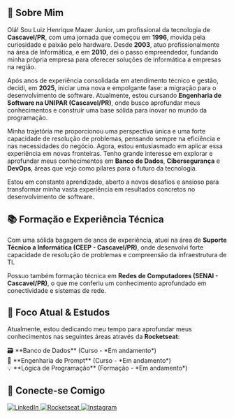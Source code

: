 ## 🚀 Sobre Mim

Olá! Sou Luiz Henrique Mazer Junior, um profissional da tecnologia de **Cascavel/PR**, com uma jornada que começou em **1996**, movida pela curiosidade e paixão pelo hardware. Desde **2003**, atuo profissionalmente na área de Informática, e em **2010**, dei o passo empreendedor, fundando minha própria empresa para oferecer soluções de informática a empresas na região.

Após anos de experiência consolidada em atendimento técnico e gestão, decidi, em **2025**, iniciar uma nova e empolgante fase: a migração para o desenvolvimento de software. Atualmente, estou cursando **Engenharia de Software na UNIPAR (Cascavel/PR)**, onde busco aprofundar meus conhecimentos e construir uma base sólida para inovar no mundo da programação.

Minha trajetória me proporcionou uma perspectiva única e uma forte capacidade de resolução de problemas, pensando sempre na eficiência e nas necessidades do negócio. Agora, estou entusiasmado em aplicar essa experiência em novas fronteiras. Tenho grande interesse em explorar e aprofundar meus conhecimentos em **Banco de Dados**, **Cibersegurança** e **DevOps**, áreas que vejo como pilares para o futuro da tecnologia.

Estou em constante aprendizado, aberto a novos desafios e ansioso para transformar minha vasta experiência em resultados concretos no desenvolvimento de software.

## 📚 Formação e Experiência Técnica

Com uma sólida bagagem de anos de experiência, atuei na área de **Suporte Técnico a Informática (CEEP - Cascavel/PR)**, onde desenvolvi forte capacidade de resolução de problemas e compreensão da infraestrutura de TI.

Possuo também formação técnica em **Redes de Computadores (SENAI - Cascavel/PR)**, o que me conferiu um conhecimento aprofundado em conectividade e sistemas de rede.

## 🚀 Foco Atual & Estudos

Atualmente, estou dedicando meu tempo para aprofundar meus conhecimentos nas seguintes áreas através da **Rocketseat**:

<p>
  🗃️ **Banco de Dados** (Curso - *Em andamento*)<br>
  🤖 **Engenharia de Prompt** (Curso - *Em andamento*)<br>
  💡 **Lógica de Programação** (Formação - *Em andamento*)
</p>

## 🔗 Conecte-se Comigo

<p align="left">
  <a href="https://www.linkedin.com/in/mazerluiz" target="_blank">
    <img src="https://img.shields.io/badge/-LinkedIn-0077B5?style=for-the-badge&logo=linkedin&logoColor=white" alt="LinkedIn">
  </a>
  <a href="https://app.rocketseat.com.br/me/mazer" target="_blank">
    <img src="https://img.shields.io/badge/Rocketseat-000000?style=for-the-badge&logo=rocket.chat&logoColor=56B24D" alt="Rocketseat">
  </a>
  <a href="https://www.instagram.com/lhmazerjunior/" target="_blank">
    <img src="https://img.shields.io/badge/-Instagram-E4405F?style=for-the-badge&logo=instagram&logoColor=white" alt="Instagram">
  </a>
</p>
